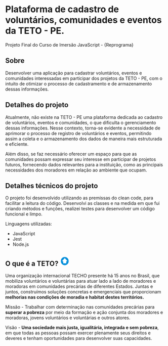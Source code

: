 # Plataforma de cadastro de voluntários, comunidades e eventos da TETO - PE. 
 

Projeto Final do Curso de Imersão JavaScript - {Reprograma}
 

## Sobre

Desenvolver uma aplicação para cadastrar voluntários, eventos e comunidades interessadas em participar dos projetos da TETO - PE, com o intuito de otimizar o processo de cadastramento e de armazenamento dessas informações.

## Detalhes do projeto

Atualmente, não existe na TETO - PE uma plataforma dedicada ao cadastro de voluntários, eventos e comunidades,  o que dificulta o gerenciamento dessas informações. Nesse contexto, torna-se evidente a necessidade de aprimorar o processo de registro de voluntários e eventos, permitindo assim a coleta e o armazenamento dos dados de maneira mais estruturada e eficiente.

Além disso, se faz necessário oferecer um espaço para que as comunidades possam expressar seu interesse em participar de projetos futuros, fornecendo dados relevantes para a instituição, como as principais necessidades dos moradores em relação ao ambiente que ocupam.


## Detalhes técnicos do projeto

O projeto foi desenvolvido utilizando as premissas do clean code, para facilitar a leitura do código. Desenvolvi as classes e na medida em que fui criando métodos e funções, realizei testes para desenvolver um código funcional e limpo.

 Linguagens utilizadas:

 - JavaScript
 - Jest
 - Node.js
  

## O que é a TETO? <img src='./src/img/logoTeto.PNG' width="30" height="30" alt="logo TETO"/>

Uma organização internacional TECHO presente há 15 anos no Brasil, que mobiliza voluntários e voluntárias para atuar lado a lado de moradores e moradoras em comunidades precárias de diferentes Estados. Juntas e juntos, construímos soluções concretas e emergenciais que proporcionam **melhorias nas condições de moradia e habitat destes territórios.**

Missão - Trabalhar com determinação nas comunidades precárias para **superar a pobreza** por meio da formação e ação conjunta dos moradores e moradoras, jovens voluntários e voluntárias e outros atores.

Visão - **Uma sociedade mais justa, igualitária, integrada e sem pobreza**, em que todas as pessoas possam exercer plenamente seus direitos e deveres e tenham oportunidades para desenvolver suas capacidades.

  
  



